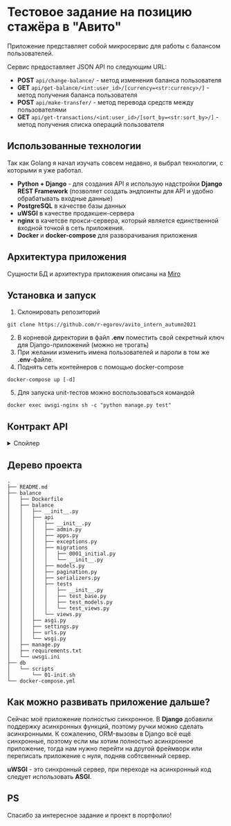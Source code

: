 # Тестовое задание на позицию стажёра в "Авито"
Приложение представляет собой микросервис для работы с балансом пользователей.

Сервис предоставляет JSON API по следующим URL:
- **POST** `api/change-balance/` - метод изменения баланса пользователя
- **GET** `api/get-balance/<int:user_id>/[currency=<str:currency>/]` - метод получения баланса пользователя
- **POST** `api/make-transfer/` - метод перевода средств между пользователями
- **GET** `api/get-transactions/<int:user_id>/[sort_by=<str:sort_by>/]` - метод получения списка операций пользователя

## Использованные технологии
Так как Golang я начал изучать совсем недавно, я выбрал технологии, с которыми я уже работал.
* **Python + Django** - для создания API я использую надстройки **Django REST Framework** (позволяет создать эндпоинты для API и удобно обрабатывать входные данные)
* **PostgreSQL** в качестве базы данных
* **uWSGI** в качестве продакшен-сервера
* **nginx** в качетсве прокси-сервера, который является единственной входной точкой в сеть приложения.
* **Docker** и **docker-compose** для разворачивания приложения

## Архитектура приложения
Сущности БД и архитектура приложения описаны на [Miro](https://miro.com/app/board/o9J_lyxUyZo=/)

## Установка и запуск
1. Склонировать репозиторий
```
git clone https://github.com/r-egorov/avito_intern_autumn2021
```
2. В корневой директории в файл **.env** поместить свой секретный ключ для Django-приложений (можно не трогать)
3. При желании изменить имена пользователей и пароли в том же **.env**-файле.
4. Поднять сеть контейнеров с помощью docker-compose
```
docker-compose up [-d]
```
5. Для запуска unit-тестов можно воспользоваться командой
```
docker exec uwsgi-nginx sh -c "python manage.py test"
```

## Контракт API
<details>
  <summary>Спойлер</summary>
  В каждом методе входные данные валидируются. При ошибках возрващается соответстующий код ответа и ошибка в ответном JSON.
  Данные сообщений должны быть обёрнуты в поле `data`, например:
  
  ```
  POST api/change-balance/
  
  {
    "data": {
        "user_id": 1,
        "amount": 10000.00
    }
  }
  ```
  
  **Метод изменения баланса пользователя**
  
  Принимает `user_id` пользователя и `amount` - то, на сколько изменить баланс пользователя. `amount` может быть отрицательным, для списания средств у пользователя.
  В случае, если пользователя с таким `user_id` не существует, то проверяет операцию: списываются ли средства или зачисляются. Если зачисляются, то создаёт   `Balance` с `user_id`.
  
  ```
  POST api/change-balance/ (ChangeBalanceIn) -> ChangeBalanceOut
  
  message ChangeBalanceIn {
    user_id int
    amount float
  }
  
  message ChangeBalanceOut {
    user_id int
    balance float
    last_update datetime
  }
  ```
  
  Коды ответов:
  - `200 OK` - успешное списание средств
  - `201 CREATED` - первое зачисление средств a.k.a. создание нового `Balance`
  - `404 NOT FOUND` - пользователь с `user_id` не найден, списание средств невозможно
  
  
  **Метод получения баланса пользователя**
  
  Принимает `user_id` пользователя, а также опциональный параметр `currency` - код валюты, в которую нужно конвертировать баланс.
  
  ```
  GET api/get-balance/<int:user_id> -> GetBalanceOut
  
  message GetBalanceOut {
    user_id int
    balance float
    last_update datetime
    currency str
  }
  ```
  
  Коды ответов:
  - `200 OK` - запрос выполнен успешно
  - `404 NOT FOUND` - пользователь с `user_id` не найден
  
  **Метод перевода средств от одного пользователя другому**
  
  Принимает:
  - `source_id` - идентификатор пользователя, у которого списываются средства
  - `target_id` - идентификатор пользователя, которому зачисляются средства
  - `amount` - сумма средств для перевода. Не может быть отрицательной.
  
  Возвращает описание сущности `Transaction`.
  
  ```
  POST api/make-transfer/ (MakeTransferIn) -> MakeTransferOut
  
  message MakeTransferIn {
    source_id int
    target_id int
    amount float
  }
  
  message MakeTransferOut {
    source_id int
    target_id int
    amount float
    comment string
    timestamg datetime
  }
  
  Коды ответов:
  - `200 OK` - запрос выполнен успешно
  - `404 NOT FOUND` - пользователь с `source_id` или `target_id` не найден (в ответном сообщение указано, в каком идентификаторе ошибка)
  - `400 BAD REQUEST` - у пользователя, с баланса которого должны быть списаны средства, средств не хватает
  
  ```
  
  Пример исходного сообщения:
  ```
  {
    "data": {
    	"source_id": 2,
    	"target_id": 3,
    	"amount": 1500
    }
  }
  ```
  
  **Метод получения списка операций**
  
  Принимает `user_id` пользователя в URL, а также опциональный параметр `sort_by`, который может быть либо `date`, либо `amount`.
  По умолчанию на странице 10 операций, отсортированных по дате, от новой операции к старой.
  
  Принимает: 
    - `user_id` - идентификатор пользователя
    - `sort_by` - параметр сортировки.
  
  Возвращает список сущностей `Transactions`.
    
  ```
  GET api/get-transactions/<int:user_id>/[sort_by=date|amount/] -> GetTransactionsOut
  
  message GetTransactionsOut {
    count int
    next link
    previous link
    results list[Transaction]
  }
  ```
  
  Коды ответов:
  - `200 OK` - запрос выполнен успешно
  - `404 NOT FOUND` - пользователь с `user_id` не найден
  - `400 BAD REQUEST` - в `sort_by` передали невалидный параметр
  
</details>
  
## Дерево проекта
  
  ```
  .
  ├── README.md
  ├── balance
  │   ├── Dockerfile
  │   ├── balance
  │   │   ├── __init__.py
  │   │   ├── api
  │   │   │   ├── __init__.py
  │   │   │   ├── admin.py
  │   │   │   ├── apps.py
  │   │   │   ├── exceptions.py
  │   │   │   ├── migrations
  │   │   │   │   ├── 0001_initial.py
  │   │   │   │   └── __init__.py
  │   │   │   ├── models.py
  │   │   │   ├── pagination.py
  │   │   │   ├── serializers.py
  │   │   │   ├── tests
  │   │   │   │   ├── __init__.py
  │   │   │   │   ├── test_base.py
  │   │   │   │   ├── test_models.py
  │   │   │   │   └── test_views.py
  │   │   │   └── views.py
  │   │   ├── asgi.py
  │   │   ├── settings.py
  │   │   ├── urls.py
  │   │   └── wsgi.py
  │   ├── manage.py
  │   ├── requirements.txt
  │   └── uwsgi.ini
  ├── db
  │   └── scripts
  │       └── 01-init.sh
  └── docker-compose.yml
  ```

## Как можно развивать приложение дальше?
  Сейчас моё приложение полностью синхронное. В **Django** добавили поддержку асинхронных функций, поэтому ручки можно сделать асинхронными. К сожалению, ORM-вызовы в Django всё ещё синхронные, поэтому если мы хотим полностью асинхронное приложение, тогда нам нужно перейти на другой фреймворк или переписать приложение с нуля, подняв собтсвенный сервер.
  
  **uWSGI** - это синхронный сервер, при переходе на асинхронный код следует использовать **ASGI**.
  
## PS
  Спасибо за интересное задание и проект в портфолио!
